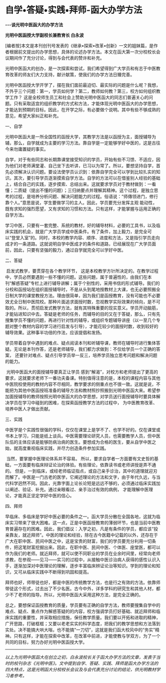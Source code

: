 # 自学•答疑•实践•拜师-函大办学方法

**---谈光明中医函大的办学方法**

**光明中医函授大学副校长兼教育长 白永波**

​    [编者按]本文是本刊创刊号发表的《继承•探索•改革•创新》一文的姐妹篇，是作者根据前文提出的办学思想，具体的论述办学方法。本文在函大第一次分校校长会议期间作了充分讨论，得到与会代表的赞许和补充。

​    光明中医函大的创办，是一次探索和尝试，我们希望得到广大学员和有志于中医教育改革的师友们大力支持，献计献策，使我们的办学方法日臻完善。

​    光明中医函授大学开学了，摆在我们面前最迫切、最实际的问题是什么呢？我想，不外乎三个问题：第一，学员如何学？第二，教师如何教？第三，校方如何组织教学工作？ 这是全校师生员工和社会上赞助光明中医函大的同志们普遍关心的问题。只有采取适宜的组织教学的方式和方法，才能体现光明中医函大的办学思想，才能达到预期的目标。因此，在开学之际，有必要做个说明。其中有些不够成熟的意见，希望大家纠正和补充。

一、自学

​    光明中医函大是一所全国性的函授大学，其教学方法是以函授为主，面授辅导为辅，那么，自学就成为主要的学习方法。靠自学是一定能够学好中医的，这是古往今来勿庸置疑的事实。

​    自学，对于有些同志和长期靠课堂接受知识的学员，开始有些不习馈、不适应，因为他们对老师满堂灌、自己坐下去听讲，已习以为常了。所以，要想坚持自学，首先必须解决认识问题。要设法使学员认识到：依靠自学完全可以学到比较扎实的知识。其次，要引导学员逐渐摸索自学方法。自学的方法可以在借鉴别人经验的基础上，结合自己的实践，逐步摸索、总结出来。这就要求学员对于教材做到：一看懂；二质疑（提出不懂的问题）；三归纳要点并理解其精神。这个过程，是独立思考的过程，是培养分析问题、解决问题能力的过程。俗语说：“师傳领进门，修行靠个人。”意思是说，学生要做学习的主人。因此，学员要充分发挥主观 能动性，既有求知的强烈愿望，又有求知的习惯和方法。只有这样，才能掌握与运用正确的自学方法。

​    学习中医，只要有一套完整、系统的教材，好的辅导材料，必要的工具书，以及临床实践的机会，就是广大学员学成中医条件。有了条件，加上毅力，是完全可以“登堂入室”的。同时，本校的教学内容、顺序、进度和方法，又是指引学员走向成才的一条道路。这就说明自学中医成才的条件和道路，已经展现在广大学员面前，因此，只要有坚强的毅力，通过自学就完全可以学好中医。

二、答疑

​    启发式教学，要贯穿在各个教学环节， 这是本校教学方针所决定的。在教学过程中，学员必然要遇到一些不懂的问题。这些问題，属于普遍性的，由我们在本刊“解惑答疑”专栏上进行辅导讲解；属于个别性的，采用书信的形式辅导。我们的分校和函授站在组织面授辅导时，不是从头到尾地按教材上大课，也无必要照搬全日制大学的课堂教授方法。理由很简单，因为我们是函授教育，没有可能也不必要效尤全日制中医院校。那种片面追求面授时数，忽视教学实际效果的倾向，是不可取的。所以，贯彻启发式教学方法，就有其特殊重要的现实意义。学员开动脑筋，才能钻进知识中去。答疑是老师的任务，而辅导的目的又在于答疑，那么，只有先搜集学员不懂的问题，再进行针对性的辅导，或组织专题辅导讲座（以一至几个专题对整个教材内容的学习进行启发与引导），才能花较少的面授时数，收到较好的辅导效果。这种事半功倍的作法，应该提倡和发扬。

​    学员带着自学中遇到的难点、疑点阅读本刊和听辅导课，教师在辅导时进行集体答疑。无论是本刊作答，还是老师辅导，我们都力求做到：不仅给学员一个正确的答案， 还要针对难点、疑点引导学员举一反三，培养学员独立思考问题和解决问题的能力。

​    光明中医函大的面授辅导要真正让学员 感到“解渴”，对校方和老师提出了更高的要求，这就要求老师下一番功夫备课。特别值得注意的是，本校的课程内容与其他中医院校使用的教材内容不尽相同，教学要求的侧重点也不很一致。这就是说，不能把为其他中医函授班准备的辅导方法和教材照抄照搬到光明中医函大来。希望参加面授辅导的教师按照光明中医函大的办学思想，对学员送行面授辅导时要具体解决学员在学习中碰到的困难，在探索函授教学方法的过程中， 为中医教育改革、培养中医人才做出贡献。

三、实践

​    中医学是个实践性很强的学科，仅仅在课堂上是学不了、也学不好的。仅在课堂或书本上学习，只能是纸上谈兵。中医需要理论研究人员，也需要教学人员，但中医队伍的主体应该是能够防病治病的医生。要想成为合格的医生，要从自学中医之始，就高度重视临床实践，并尽力创造条件参加实践。

​    当然，要掌握中医理论体系并不容易。 所以，要求自学者一方面要有文史哲的基础，一方面要有临床辩证论治的体验。有些理论，依靠读书或老师讲授是弄不通的。 但是，一到临床，或经老师临证指点，或自己亲手诊治，其中的道理就迎刃而解了。中医是一门古老的医学，它阐述理论的方法和文字，由于年代久远，与当代科学迥然不同。因此，光靠字面上论长论短是远远不够的，必须通过临床实践加以阐述、验证、补充。通过亲眼看过、亲手治过有效的病例， 才能理解中医理论，才能真正坚定学好中医的信心。

四、拜师

​      早临床、多临床是学好中医必要的条件之一。函大学员分散在全国各地，这就为临床实习带来了很大困难。这一点，正是中医函授教育的薄弱环节，也是当前中医教育普遍存在的困难。因此，我们倡议：入学之初，凡是有条件的学员，都应该“投亲靠友，就近拜师”。中医的理论和经验，除在古今医籍中记载的以外，还存在于广大在职中医、民间中医之中，这是宝贵的财富，我们的学员要充分利用一切条件，把这笔财富挖掘出来。因此，在职中医、民间中医、个体医、座堂医，都可以作为我们的老师。就近拜师，就可以使不同职业的学员在业余时间里，经常向老师求教，在参观——见习——实习的过程中，从接触中医诊治病人获得的感性认识入手，逐渐加深对中医理论的理解，逐步丰富临床辨证论治等知识。学到的理论和知识，又可从临床实践中不断得到巩固和提高。

​    拜师也好，师带徒也好，都是中医的传统教学方法，也是行之有效的方法。依靠师带徒这个形式，过去出了不少名医。古今中外，详多学科的研究生和其他人材，都少不了老师的指导。所以，光明中医函大采用这种方法，是完全正确的。

​	总之，要想保证函授教育的质量，学员要有正确的自学方法，教师要搜集自学中的难点、疑点、重点作为解惑答疑的的内容，校方强调学员打好基础、就近拜师和临床实践的重要性，并采取相应措施，保任教学质量。我们要以开拓和进取的精神，广开思路，打破框框；又要以老老实实的科学态度，把我们的教学思想和方法落到实处。决不能搞大哄大嗡，也不能搞“一刀切”，这就是我们函大校风中的“务实"精神。只有这样，才能在探索中改革，在改革中前进，才能使教与学双方，为了一个共同的目标，努力办好光明中医函授大学。



------

*以上为光明中医函大在创立之初，白永波校长关于函大办学方法的文章，发表于当时的校刊杂志《光明中医》。文中提到自学、答疑、实践、拜师是函大办学方法的四大特点，这是光明函大分校校长会议及与会代表充分讨论的结论，供光明教材学习者参考。*


